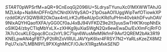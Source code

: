 $START$0pWPSrfM+aQR+9CnEoqGj2096lU+5LdryaTYunuXc01MXWWTAhJGMZLk4p+Na9AnDFFnQ/hCNrdXiVtIySAO+21pOsaAOl1UggWipTwfOTiowkXPrzddGKzV3QWBiR2OkOax4ntLirK2uf6eAUpGcKRd1uPHm40vbkhDFvuhOAV9NIxAQYHQaoflXFA/yGG0Cf0aJ4xBJ94VFKDZ9e2lt3yusSwTHK1KropNhEkoSIKQ4/zbyCTIqMbYxLX+zXHKg9juXiaSWgN2Qx6ewEwaDu/ExXlmFcjRrFO7A7cOcuKLEQpqc8Ccx2nYL9C71qn6WusMeM9kfmF9Avf2QREM2bAk3R19KNELpwAN4gFBT7yP2tiRtZoVIRULJAVYpK6Ixr4FRSY7N2+YaRLsKzeZX8M2PqU7x/a7LMBN9YL9PXXghMtCF/OJkrX1IRgzMxkS$END$